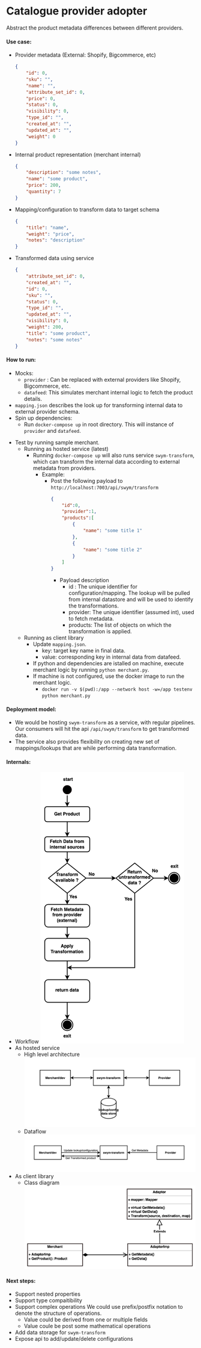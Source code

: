 # Catalogue provider adopter

Abstract the product metadata differences between different providers. 

#### Use case:

- Provider metadata (External: Shopify, Bigcommerce, etc)
    ```json
  {
        "id": 0,
        "sku": "",
        "name": "",
        "attribute_set_id": 0,
        "price": 0,
        "status": 0,
        "visibility": 0,
        "type_id": "",
        "created_at": "",
        "updated_at": "",
        "weight": 0
  }
    ```
- Internal product representation (merchant internal)
    ```json
    {
        "description": "some notes",
        "name": "some product",
        "price": 200,
        "quantity": 7
    }
    ```
- Mapping/configuration to transform data to target schema
    ```json
    {
        "title": "name",
        "weight": "price",
        "notes": "description"
    }
    ```
- Transformed data using service
    ```json
    {
        "attribute_set_id": 0,
        "created_at": "",
        "id": 0,
        "sku": "",
        "status": 0,
        "type_id": "",
        "updated_at": "",
        "visibility": 0,
        "weight": 200,
        "title": "some product",
        "notes": "some notes"
    }
    ```

#### How to run:
- Mocks:
    + `provider` : Can be replaced with external providers like Shopify, Bigcommerce, etc.
    + `datafeed`: This simulates merchant internal logic to fetch the product details.
- `mapping.json` describes the look up for transforming internal data to external provider schema.
- Spin up dependencies:
    + Run `docker-compose up` in root directory. This will instance of `provider` and `datafeed`.
+ Test by running sample merchant.
    - Running as hosted service (latest)
        - Running `docker-compose up` will also runs service `swym-transform`, which can transform the internal data according to external metadata from providers.
            - Example:
                -  Post the following payload to `http://localhost:7003/api/swym/transform`
                    ```json
                    {
                        "id":0,
                        "provider":1,
                        "products":[
                            {
                                "name": "some title 1"
                            },
                            {
                                "name": "some title 2"
                            }
                        ]
                    }
                    ```
                    - Payload description
                        - id : The unique identifier for configuration/mapping. The lookup will be pulled from internal datastore and will be used to identify the transformations.
                        - provider: The unique identifier (assumed int), used to fetch metadata.
                        - products: The list of objects on which the transformation is applied.
    - Running as client library
        - Update `mapping.json`.
            - key: target key name in final data.
            - value: corresponding key in internal data from datafeed.
        - If python and dependencies are istalled on machine, execute merchant logic by running `python merchant.py`.
        - If machine is not configured, use the docker image to run the merchant logic.
            - `docker run -v $(pwd):/app --network host -w=/app testenv python merchant.py`

#### Deployment model:
- We would be hosting `swym-transform` as a service, with regular pipelines. Our consumers will hit the api `/api/swym/transform` to get transformed data.
- The service also provides flexibility on creating new set of mappings/lookups that are while performing data transformation.

#### Internals:
- Workflow
    ![Workflow](./docs/workflow.png?raw=true "Workflow")
- As hosted service
    - High level architecture
      ![Workflow](./docs/v2-hla.png?raw=true "High level architecture")
    - Dataflow 
      ![Workflow](./docs/v2-dataflow.png?raw=true "Dataflow")
- As client library
    - Class diagram
        ![Class](./docs/class-diagram.png?raw=true "Class diagram")

#### Next steps:
- Support nested properties
- Support type compaitibility
- Support complex operations
    We could use prefix/postfix notation to denote the structure of operations.
    -  Value could be derived from one or multiple fields
    -  Value coule be post some mathematical operations
-  Add data storage for `swym-transform`
-  Expose api to add/update/delete configurations